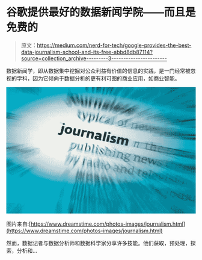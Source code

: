 # 谷歌提供最好的数据新闻学院——而且是免费的

> 原文：<https://medium.com/nerd-for-tech/google-provides-the-best-data-journalism-school-and-its-free-abbd8db87114?source=collection_archive---------3----------------------->

数据新闻学，即从数据集中挖掘对公众利益有价值的信息的实践，是一门经常被忽视的学科，因为它倾向于数据分析的更有利可图的商业应用，如商业智能。

![](img/fb9923370ee074158e94204cb4f36537.png)

图片来自:[https://www.dreamstime.com/photos-images/journalism.html](https://www.dreamstime.com/photos-images/journalism.html)

然而，数据记者与数据分析师和数据科学家分享许多技能。他们获取，预处理，探索，分析和…